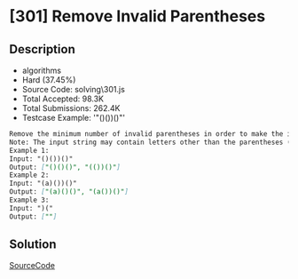 # [301] Remove Invalid Parentheses

## Description

* algorithms
* Hard (37.45%)
* Source Code:       solving\301.js
* Total Accepted:    98.3K
* Total Submissions: 262.4K
* Testcase Example:  '"()())()"'

```md
Remove the minimum number of invalid parentheses in order to make the input string valid. Return all possible results.
Note: The input string may contain letters other than the parentheses ( and ).
Example 1:
Input: "()())()"
Output: ["()()()", "(())()"]
Example 2:
Input: "(a)())()"
Output: ["(a)()()", "(a())()"]
Example 3:
Input: ")("
Output: [""]

```

## Solution

[SourceCode](./solution.js)